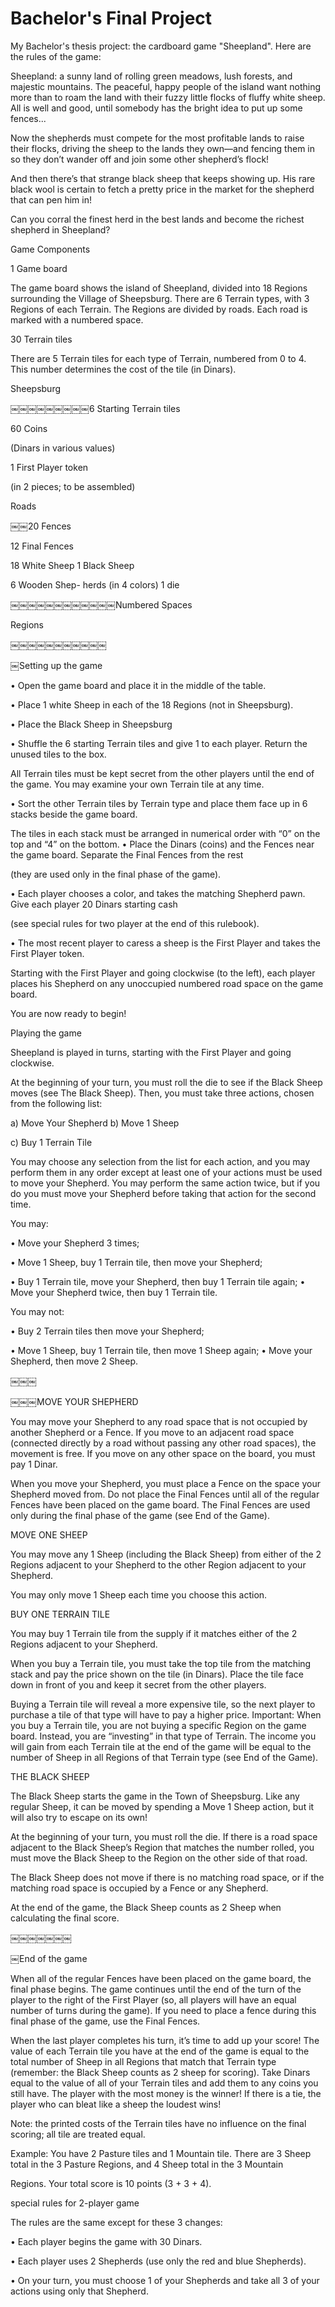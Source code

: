 # Bachelor's Final Project
My Bachelor's thesis project: the cardboard game "Sheepland". Here are the rules of the game:

Sheepland: a sunny land of rolling green meadows, lush forests, and majestic mountains. The peaceful, happy people of the island want nothing more than to roam the land with their fuzzy little flocks of fluffy white sheep. All is well and good, until somebody has the bright idea to put up some fences...

Now the shepherds must compete for the most profitable lands to raise their flocks, driving the sheep to the lands they own—and fencing them in so they don’t wander off and join some other shepherd’s flock!

And then there’s that strange black sheep that keeps showing up. His rare black wool is certain to fetch a pretty price in the market for the shepherd that can pen him in!

Can you corral the finest herd in the best lands and become the richest shepherd in Sheepland?



Game Components

1 Game board

The game board shows the island of Sheepland, divided into 18 Regions surrounding the Village of Sheepsburg. There are 6 Terrain types, with 3 Regions of each Terrain. The Regions are divided by roads. Each road is marked with a numbered space.

30 Terrain tiles

There are 5 Terrain tiles for each type of Terrain, numbered from 0 to 4. This number determines the cost of the tile (in Dinars).

Sheepsburg

￼￼￼￼￼￼￼￼￼6 Starting Terrain tiles

60 Coins

(Dinars in various values)

1 First Player token

(in 2 pieces; to be assembled)

Roads

￼￼20 Fences

12 Final Fences

18 White Sheep 1 Black Sheep

6 Wooden Shep- herds (in 4 colors) 1 die

￼￼￼￼￼￼￼￼￼￼￼￼Numbered Spaces

Regions

￼￼￼￼￼￼￼￼￼￼￼

￼Setting up the game

• Open the game board and place it in the middle of the table.

• Place 1 white Sheep in each of the 18 Regions (not in Sheepsburg).

• Place the Black Sheep in Sheepsburg

• Shuffle the 6 starting Terrain tiles and give 1 to each player. Return the unused tiles to the box.

All Terrain tiles must be kept secret from the other players until the end of the game. You may examine your own Terrain 
tile at any time.

• Sort the other Terrain tiles by Terrain type and place them face up in 6 stacks beside the game board.

The tiles in each stack must be arranged in numerical order with “0” on the top and “4” on the bottom. • Place the Dinars 
(coins) and the Fences near the game board. Separate the Final Fences from the rest

(they are used only in the final phase of the game).

• Each player chooses a color, and takes the matching Shepherd pawn. Give each player 20 Dinars starting cash

(see special rules for two player at the end of this rulebook).

• The most recent player to caress a sheep is the First Player and takes the First Player token.

Starting with the First Player and going clockwise (to the left), each player places his Shepherd on any unoccupied numbered 
road space on the game board.

You are now ready to begin!

Playing the game

Sheepland is played in turns, starting with the First Player and going clockwise.

At the beginning of your turn, you must roll the die to see if the Black Sheep moves (see The Black Sheep). Then, you must 
take three actions, chosen from the following list:

a) Move Your Shepherd b) Move 1 Sheep

c) Buy 1 Terrain Tile

You may choose any selection from the list for each action, and you may perform them in any order except at least one of 
your actions must be used to move your Shepherd. You may perform the same action twice, but if you do you must move your 
Shepherd before taking that action for the second time.

You may:

• Move your Shepherd 3 times;

• Move 1 Sheep, buy 1 Terrain tile, then move your Shepherd;

• Buy 1 Terrain tile, move your Shepherd, then buy 1 Terrain tile again; • Move your Shepherd twice, then buy 1 Terrain 
tile.

You may not:

• Buy 2 Terrain tiles then move your Shepherd;

• Move 1 Sheep, buy 1 Terrain tile, then move 1 Sheep again; • Move your Shepherd, then move 2 Sheep.

￼￼￼

￼￼￼MOVE YOUR SHEPHERD

You may move your Shepherd to any road space that is not occupied by another Shepherd or a Fence. If you move to an adjacent 
road space (connected directly by a road without passing any other road spaces), the movement is free. If you move on any 
other space on the board, you must pay 1 Dinar.

When you move your Shepherd, you must place a Fence on the space your Shepherd moved from. Do not place the Final Fences 
until all of the regular Fences have been placed on the game board. The Final Fences are used only during the final phase of 
the game (see End of the Game).

MOVE ONE SHEEP

You may move any 1 Sheep (including the Black Sheep) from either of the 2 Regions adjacent to your Shepherd to the other 
Region adjacent to your Shepherd.

You may only move 1 Sheep each time you choose this action.

BUY ONE TERRAIN TILE

You may buy 1 Terrain tile from the supply if it matches either of the 2 Regions adjacent to your Shepherd.

When you buy a Terrain tile, you must take the top tile from the matching stack and pay the price shown on the tile (in 
Dinars). Place the tile face down in front of you and keep it secret from the other players.

Buying a Terrain tile will reveal a more expensive tile, so the next player to purchase a tile of that type will have to pay 
a higher price. Important: When you buy a Terrain tile, you are not buying a specific Region on the game board. Instead, you 
are “investing” in that type of Terrain. The income you will gain from each Terrain tile at the end of the game will be 
equal to the number of Sheep in all Regions of that Terrain type (see End of the Game).

THE BLACK SHEEP

The Black Sheep starts the game in the Town of Sheepsburg. Like any regular Sheep, it can be moved by spending a Move 1 
Sheep action, but it will also try to escape on its own!

At the beginning of your turn, you must roll the die. If there is a road space adjacent to the Black Sheep’s Region that 
matches the number rolled, you must move the Black Sheep to the Region on the other side of that road.

The Black Sheep does not move if there is no matching road space, or if the matching road space is occupied by a Fence or 
any Shepherd.

At the end of the game, the Black Sheep counts as 2 Sheep when calculating the final score.

￼￼￼￼￼￼￼

￼End of the game

When all of the regular Fences have been placed on the game board, the final phase begins. The game continues until the end 
of the turn of the player to the right of the First Player (so, all players will have an equal number of turns during the 
game). If you need to place a fence during this final phase of the game, use the Final Fences.

When the last player completes his turn, it’s time to add up your score! The value of each Terrain tile you have at the end 
of the game is equal to the total number of Sheep in all Regions that match that Terrain type (remember: the Black Sheep 
counts as 2 sheep for scoring). Take Dinars equal to the value of all of your Terrain tiles and add them to any coins you 
still have. The player with the most money is the winner! If there is a tie, the player who can bleat like a sheep the 
loudest wins!

Note: the printed costs of the Terrain tiles have no influence on the final scoring; all tile are treated equal.

Example: You have 2 Pasture tiles and 1 Mountain tile. There are 3 Sheep total in the 3 Pasture Regions, and 4 Sheep total 
in the 3 Mountain

Regions. Your total score is 10 points (3 + 3 + 4).

special rules for 2-player game

The rules are the same except for these 3 changes:

• Each player begins the game with 30 Dinars.

• Each player uses 2 Shepherds (use only the red and blue Shepherds).

• On your turn, you must choose 1 of your Shepherds and take all 3 of your actions using only that Shepherd.
